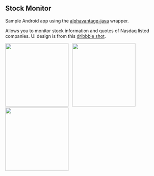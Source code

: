 ## Stock Monitor
Sample Android app using the [alphavantage-java] wrapper. 

Allows you to monitor stock information and quotes of Nasdaq listed companies. UI design is from this  [dribbble shot].

[alphavantage-java]: https://github.com/crazzyghost/alphavantage-java
[dribbble shot]: https://dribbble.com/shots/13984810-Stock-Monitor

<p>
<img src="https://www.dropbox.com/s/2e6nw1zpake0n7i/Screenshot_20201117-222403_Stock_Monitor.jpg?raw=1" width="198"/>&nbsp;&nbsp;&nbsp;<img src="https://www.dropbox.com/s/33wqkpszu7g2d44/Screenshot_20201117-222418_Stock_Monitor.jpg?raw=1" width="198"/>&nbsp;&nbsp;&nbsp;<img src="https://www.dropbox.com/s/nfzf22cis8ewlc4/Screenshot_20201117-222430_Stock_Monitor.jpg?raw=1" width="198"/>
</p>

[alphavantage-java]: https://github.com/crazzyghost/alphavantage-java
[dribbble shot]: https://dribbble.com/shots/13984810-Stock-Monitor